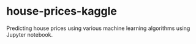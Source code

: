 # house-prices-kaggle
Predicting house prices using various machine learning algorithms using Jupyter notebook.

